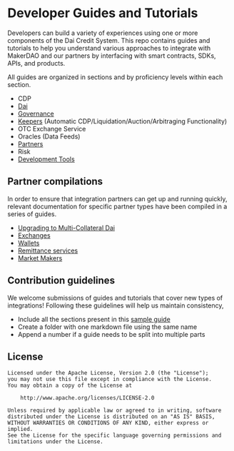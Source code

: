 # Developer Guides and Tutorials

Developers can build a variety of experiences using one or more components of the Dai Credit System. This repo contains guides and tutorials to help you understand various approaches to integrate with MakerDAO and our partners by interfacing with smart contracts, SDKs, APIs, and products.

All guides are organized in sections and by proficiency levels within each section.

* CDP
* [Dai](dai/)
* [Governance](governance/)
* [Keepers](keepers/) (Automatic CDP/Liquidation/Auction/Arbitraging Functionality)
* OTC Exchange Service
* Oracles (Data Feeds)
* [Partners](partners/)
* Risk
* [Development Tools](devtools/)

## Partner compilations

In order to ensure that integration partners can get up and running quickly, relevant documentation for specific partner types have been compiled in a series of guides.

* [Upgrading to Multi-Collateral Dai](mcd/)
* [Exchanges](exchanges/)
* [Wallets](wallets/)
* [Remittance services](remittance/)
* [Market Makers](market-makers/)

## Contribution guidelines

We welcome submissions of guides and tutorials that cover new types of integrations! Following these guidelines will help us maintain consistency,

* Include all the sections present in this [sample guide](/sample/sample-guide-01/sample-guide-01.md)  
* Create a folder with one markdown file using the same name
* Append a number if a guide needs to be split into multiple parts

## License

```text
Licensed under the Apache License, Version 2.0 (the "License");
you may not use this file except in compliance with the License.
You may obtain a copy of the License at

    http://www.apache.org/licenses/LICENSE-2.0

Unless required by applicable law or agreed to in writing, software
distributed under the License is distributed on an "AS IS" BASIS,
WITHOUT WARRANTIES OR CONDITIONS OF ANY KIND, either express or implied.
See the License for the specific language governing permissions and
limitations under the License.
```
